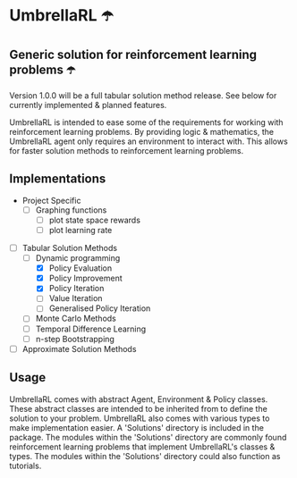 # UmbrellaRL ☂️

## Generic solution for reinforcement learning problems ☂️

Version 1.0.0 will be a full tabular solution method release. See below for currently implemented & planned features.

UmbrellaRL is intended to ease some of the requirements for working with reinforcement learning problems. By providing logic & mathematics, the UmbrellaRL agent only requires an environment to interact with.
This allows for faster solution methods to reinforcement learning problems.

## Implementations

- Project Specific
  - [ ] Graphing functions
    - [ ] plot state space rewards
    - [ ] plot learning rate

- [ ] Tabular Solution Methods
  - [ ] Dynamic programming
    - [x] Policy Evaluation
    - [x] Policy Improvement
    - [x] Policy Iteration
    - [ ] Value Iteration
    - [ ] Generalised Policy Iteration
  - [ ] Monte Carlo Methods
  - [ ] Temporal Difference Learning
  - [ ] n-step Bootstrapping

- [ ] Approximate Solution Methods

## Usage

UmbrellaRL comes with abstract Agent, Environment & Policy classes. These abstract classes are intended to be inherited from to define the solution to your problem.
UmbrellaRL also comes with various types to make implementation easier.
A 'Solutions' directory is included in the package. The modules within the 'Solutions' directory are commonly found reinforcement learning problems that implement UmbrellaRL's classes & types.
The modules within the 'Solutions' directory could also function as tutorials.
